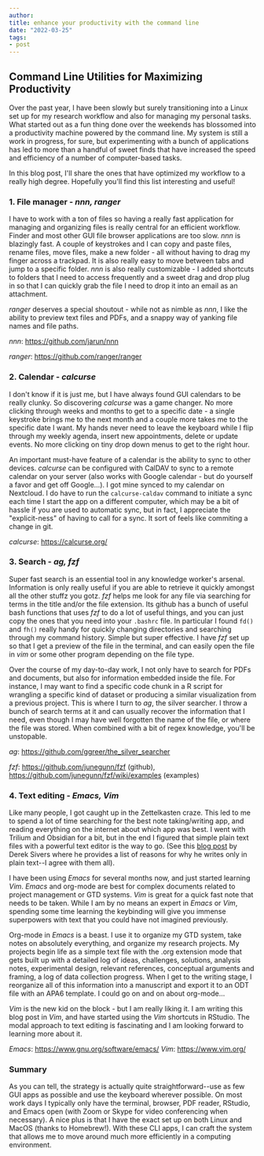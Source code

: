 ```yaml
---
author: 
title: enhance your productivity with the command line
date: "2022-03-25"
tags:
- post
---
```


## Command Line Utilities for Maximizing Productivity

Over the past year, I have been slowly but surely transitioning into a Linux set up for my research workflow and also for managing my personal tasks. What started out as a fun thing done over the weekends has blossomed into a productivity machine powered by the command line. My system is still a work in progress, for sure, but experimenting with a bunch of applications has led to more than a handful of sweet finds that have increased the speed and efficiency of a number of computer-based tasks. 

In this blog post, I'll share the ones that have optimized my workflow to a really high degree. Hopefully you'll find this list interesting and useful! 

### 1. File manager - *nnn, ranger* 

I have to work with a ton of files so having a really fast application for managing and organizing files is really central for an efficient workflow. Finder and most other GUI file browser applications are too slow. *nnn* is blazingly fast. A couple of keystrokes and I can copy and paste files, rename files, move files, make a new folder - all without having to drag my finger across a trackpad. It is also really easy to move between tabs and jump to a specific folder. *nnn* is also really customizable - I added shortcuts to folders that I need to access frequently and a sweet drag and drop plug in so that I can quickly grab the file I need to drop it into an email as an attachment. 

*ranger* deserves a special shoutout - while not as nimble as *nnn*, I like the ability to preview text files and PDFs, and a snappy way of yanking file names and file paths. 

*nnn*: https://github.com/jarun/nnn

*ranger*: https://github.com/ranger/ranger

### 2. Calendar - *calcurse*

I don't know if it is just me, but I have always found GUI calendars to be really clunky. So discovering *calcurse* was a game changer. No more clicking through weeks and months to get to a specific date - a single keystroke brings me to the next month and a couple more takes me to the specific date I want. My hands never need to leave the keyboard while I flip through my weekly agenda, insert new appointments, delete or update events. No more clicking on tiny drop down menus to get to the right hour.

An important must-have feature of a calendar is the ability to sync to other devices. *calcurse* can be configured with CalDAV to sync to a remote calendar on your server (also works with Google calendar - but do yourself a favor and get off Google...). I got mine synced to my calendar on Nextcloud. I do have to run the `calcurse-caldav` command to initiate a sync each time I start the app on a different computer, which may be a bit of hassle if you are used to automatic sync, but in fact, I appreciate the "explicit-ness" of having to call for a sync. It sort of feels like commiting a change in git.  

*calcurse*: https://calcurse.org/

### 3. Search - *ag, fzf*

Super fast search is an essential tool in any knowledge worker's arsenal. Information is only really useful if you are able to retrieve it quickly amongst all the other stuffz you gotz. *fzf* helps me look for any file via searching for terms in the title and/or the file extension. Its github has a bunch of useful bash functions that uses *fzf* to do a lot of useful things, and you can just copy the ones that you need into your `.bashrc` file. In particular I found `fd()` and `fh()` really handy for quickly changing directories and searching through my command history. Simple but super effective. I have *fzf* set up so that I get a preview of the file in the terminal, and can easily open the file in *vim* or some other program depending on the file type.  

Over the course of my day-to-day work, I not only have to search for PDFs and documents, but also for information embedded inside the file. For instance, I may want to find a specific code chunk in a R script for wrangling a specific kind of dataset or producing a similar visualization from a previous project. This is where I turn to *ag*, the silver searcher. I throw a bunch of search terms at it and can usually recover the information that I need, even though I may have well forgotten the name of the file, or where the file was stored. When combined with a bit of regex knowledge, you'll be unstopable. 

*ag*: https://github.com/ggreer/the_silver_searcher

*fzf*: https://github.com/junegunn/fzf (github), https://github.com/junegunn/fzf/wiki/examples (examples) 

### 4. Text editing - *Emacs, Vim* 

Like many people, I got caught up in the Zettelkasten craze. This led to me to spend a lot of time searching for the best note taking/writing app, and reading everything on the internet about which app was best. I went with Trilium and Obsidian for a bit, but in the end I figured that simple plain text files with a powerful text editor is the way to go. (See this [blog post](https://sive.rs/plaintext) by Derek Sivers where he provides a list of reasons for why he writes only in plain text--I agree with them all). 

I have been using *Emacs* for several months now, and just started learning *Vim*. *Emacs* and org-mode are best for complex documents related to project management or GTD systems. *Vim* is great for a quick fast note that needs to be taken. While I am by no means an expert in *Emacs* or *Vim*, spending some time learning the keybinding will give you immense superpowers with text that you could have not imagined previously. 

Org-mode in *Emacs* is a beast. I use it to organize my GTD system, take notes on absolutely everything, and organize my research projects. My projects begin life as a simple text file with the .org extension mode that gets built up with a detailed log of ideas, challenges, solutions, analysis notes, experimental design, relevant references, conceptual arguments and framing, a log of data collection progress. When I get to the writing stage, I reorganize all of this information into a manuscript and export it to an ODT file with an APA6 template. I could go on and on about org-mode... 

*Vim* is the new kid on the block - but I am really liking it. I am writing this blog post in *Vim*, and have started using the *Vim* shortcuts in RStudio. The modal approach to text editing is fascinating and I am looking forward to learning more about it. 

*Emacs*: https://www.gnu.org/software/emacs/
*Vim*: https://www.vim.org/

### Summary 

As you can tell, the strategy is actually quite straightforward--use as few GUI apps as possible and use the keyboard wherever possible. On most work days I typically only have the terminal, browser, PDF reader, RStudio, and Emacs open (with Zoom or Skype for video conferencing when necessary). A nice plus is that I have the exact set up on both Linux and MacOS (thanks to Homebrew!). With these CLI apps, I can craft the system that allows me to move around much more efficiently in a computing environment.  

